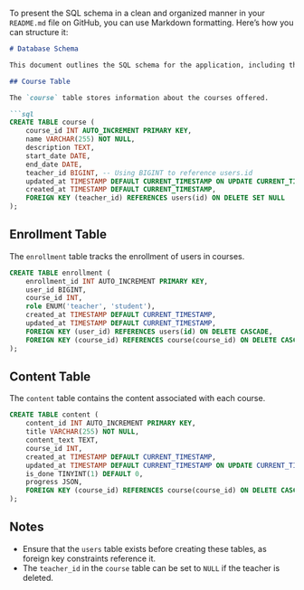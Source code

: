 To present the SQL schema in a clean and organized manner in your `README.md` file on GitHub, you can use Markdown formatting. Here’s how you can structure it:

```markdown
# Database Schema

This document outlines the SQL schema for the application, including the tables and their relationships.

## Course Table

The `course` table stores information about the courses offered.

```sql
CREATE TABLE course (
    course_id INT AUTO_INCREMENT PRIMARY KEY,
    name VARCHAR(255) NOT NULL,
    description TEXT,
    start_date DATE,
    end_date DATE,
    teacher_id BIGINT, -- Using BIGINT to reference users.id
    updated_at TIMESTAMP DEFAULT CURRENT_TIMESTAMP ON UPDATE CURRENT_TIMESTAMP,
    created_at TIMESTAMP DEFAULT CURRENT_TIMESTAMP,
    FOREIGN KEY (teacher_id) REFERENCES users(id) ON DELETE SET NULL
);
```

## Enrollment Table

The `enrollment` table tracks the enrollment of users in courses.

```sql
CREATE TABLE enrollment (
    enrollment_id INT AUTO_INCREMENT PRIMARY KEY,
    user_id BIGINT,
    course_id INT,
    role ENUM('teacher', 'student'),
    created_at TIMESTAMP DEFAULT CURRENT_TIMESTAMP,
    updated_at TIMESTAMP DEFAULT CURRENT_TIMESTAMP,
    FOREIGN KEY (user_id) REFERENCES users(id) ON DELETE CASCADE,
    FOREIGN KEY (course_id) REFERENCES course(course_id) ON DELETE CASCADE
);
```

## Content Table

The `content` table contains the content associated with each course.

```sql
CREATE TABLE content (
    content_id INT AUTO_INCREMENT PRIMARY KEY,
    title VARCHAR(255) NOT NULL,
    content_text TEXT,
    course_id INT,
    created_at TIMESTAMP DEFAULT CURRENT_TIMESTAMP,
    updated_at TIMESTAMP DEFAULT CURRENT_TIMESTAMP ON UPDATE CURRENT_TIMESTAMP,
    is_done TINYINT(1) DEFAULT 0,
    progress JSON,
    FOREIGN KEY (course_id) REFERENCES course(course_id) ON DELETE CASCADE
);
```

## Notes

- Ensure that the `users` table exists before creating these tables, as foreign key constraints reference it.
- The `teacher_id` in the `course` table can be set to `NULL` if the teacher is deleted.
```


